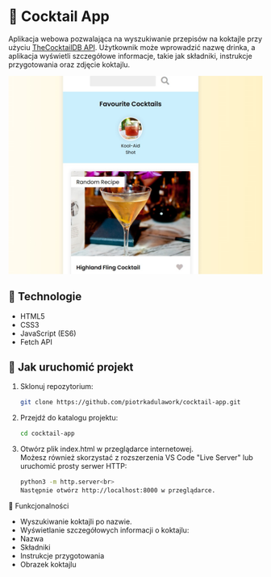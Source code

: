 # 🍹 Cocktail App

Aplikacja webowa pozwalająca na wyszukiwanie przepisów na koktajle przy użyciu [TheCocktailDB API](https://www.thecocktaildb.com/api.php). Użytkownik może wprowadzić nazwę drinka, a aplikacja wyświetli szczegółowe informacje, takie jak składniki, instrukcje przygotowania oraz zdjęcie koktajlu.

![Zrzut ekranu aplikacji](app.jpg)

## 🔧 Technologie

- HTML5
- CSS3
- JavaScript (ES6)
- Fetch API

## 🚀 Jak uruchomić projekt

1. Sklonuj repozytorium:
   ```bash
   git clone https://github.com/piotrkadulawork/cocktail-app.git
2. Przejdź do katalogu projektu:<br>
   ```bash
   cd cocktail-app
3. Otwórz plik index.html w przeglądarce internetowej.<br>
   Możesz również skorzystać z rozszerzenia VS Code "Live Server" lub uruchomić prosty serwer HTTP:<br>
   ```bash
   python3 -m http.server<br>
   Następnie otwórz http://localhost:8000 w przeglądarce.

🧪 Funkcjonalności
- Wyszukiwanie koktajli po nazwie.
- Wyświetlanie szczegółowych informacji o koktajlu:
- Nazwa
- Składniki
- Instrukcje przygotowania
- Obrazek koktajlu